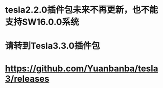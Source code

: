 # tesla2.2.0插件包未来不再更新，也不能支持SW16.0.0系统
# 请转到Tesla3.3.0插件包
# https://github.com/Yuanbanba/tesla3/releases
